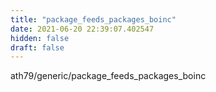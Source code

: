 ```yaml
---
title: "package_feeds_packages_boinc"
date: 2021-06-20 22:39:07.402547
hidden: false
draft: false
---
```


ath79/generic/package_feeds_packages_boinc

